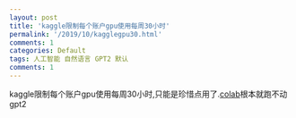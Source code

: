 ```yaml
---
layout: post
title: 'kaggle限制每个账户gpu使用每周30小时'
permalink: '/2019/10/kagglegpu30.html'
comments: 1
categories: Default
tags: 人工智能 自然语言 GPT2 默认
comments: 1
---
```

kaggle限制每个账户gpu使用每周30小时,只能是珍惜点用了.[colab](https://colab.research.google.com/)根本就跑不动gpt2